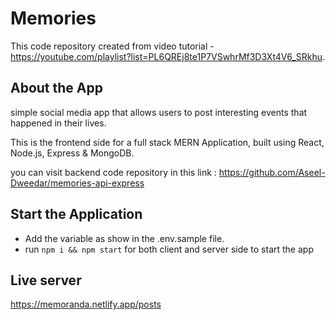 # Memories

This code repository created from video tutorial - <https://youtube.com/playlist?list=PL6QREj8te1P7VSwhrMf3D3Xt4V6_SRkhu>.

## About the App

simple social media app that allows users to post interesting events that happened in their lives.

This is the frontend side for a full stack MERN Application, built using React, Node.js, Express & MongoDB.

you can visit backend code repository in this link : <https://github.com/Aseel-Dweedar/memories-api-express>

## Start the Application

- Add the variable as show in the .env.sample file.
- run ```npm i && npm start``` for both client and server side to start the app

## Live server

<https://memoranda.netlify.app/posts>

